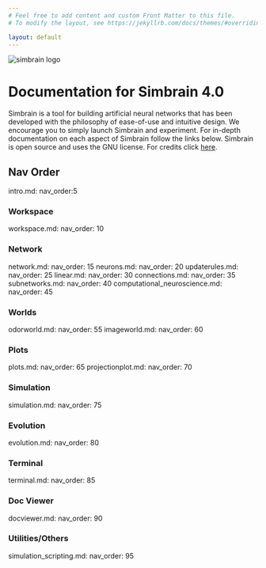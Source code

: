 ```yaml
---
# Feel free to add content and custom Front Matter to this file.
# To modify the layout, see https://jekyllrb.com/docs/themes/#overriding-theme-defaults

layout: default
---
```


![simbrain logo](/assets/images/simbrain-logo.gif)

# Documentation for Simbrain 4.0

Simbrain is a tool for building artificial neural networks that has been developed with the philosophy of ease-of-use and intuitive design. We encourage you to simply launch Simbrain and experiment. For in-depth documentation on each aspect of Simbrain follow the links below. Simbrain is open source and uses the GNU license. For credits click [here](https://simbrain.net/SimbrainCredits.html).

## Nav Order

intro.md: nav_order:5

### Workspace

workspace.md: nav_order: 10

### Network

network.md: nav_order: 15
neurons.md: nav_order: 20
updaterules.md: nav_order: 25
linear.md: nav_order: 30
connections.md: nav_order: 35
subnetworks.md: nav_order: 40
computational_neuroscience.md: nav_order: 45

### Worlds

odorworld.md: nav_order: 55
imageworld.md: nav_order: 60

### Plots

plots.md: nav_order: 65
projectionplot.md: nav_order: 70

### Simulation

simulation.md: nav_order: 75

### Evolution

evolution.md: nav_order: 80

### Terminal

terminal.md: nav_order: 85

### Doc Viewer

docviewer.md: nav_order: 90

### Utilities/Others

simulation_scripting.md: nav_order: 95
















